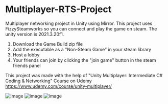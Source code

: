 # Multiplayer-RTS-Project
Multiplayer networking project in Unity using Mirror.
This project uses FizzySteamworks so you can connect and play the game on steam.
The unity version is 2021.3.20f1.

1. Download the Game Build zip file
2. Add the executable as a "Non-Steam Game" in your steam library
3. Host a lobby
4. Your friends can join by clicking the "join game" button in the steam friends panel

This project was made with the help of "Unity Multiplayer: Intermediate C# Coding & Networking" Course on Udemy
https://www.udemy.com/course/unity-multiplayer/

![image](https://user-images.githubusercontent.com/33548577/224575202-226b6f34-c434-46d2-93b7-3dc94ef59313.png)
![image](https://user-images.githubusercontent.com/33548577/224575251-f00d766b-a75f-4da8-af71-6a7a1be5c9ed.png)
![image](https://user-images.githubusercontent.com/33548577/224575313-44ea9b9f-b475-4f82-8202-14c898d449f2.png)
